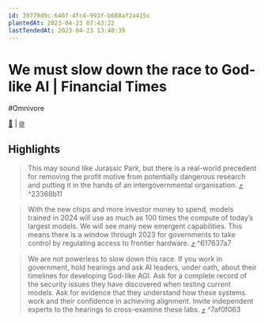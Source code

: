 ```yaml
---
id: 39779d9c-646f-4fc4-993f-b688af2a415c
plantedAt: 2023-04-23 07:43:22
lastTendedAt: 2023-04-23 13:40:39
---
```


# We must slow down the race to God-like AI | Financial Times
#Omnivore

[📖](https://omnivore.app/me/we-must-slow-down-the-race-to-god-like-ai-financial-times-187ae23ed91) | [🌐](https://www.ft.com/content/03895dc4-a3b7-481e-95cc-336a524f2ac2)

## Highlights

> This may sound like Jurassic Park, but there is a real-world precedent for removing the profit motive from potentially dangerous research and putting it in the hands of an intergovernmental organisation. [⤴️](https://omnivore.app/me/we-must-slow-down-the-race-to-god-like-ai-financial-times-187ae23ed91#23368b11-9333-4599-8fc6-94865852ca3e)  ^23368b11

> With the new chips and more investor money to spend, models trained in 2024 will use as much as 100 times the compute of today’s largest models. We will see many new emergent capabilities. This means there is a window through 2023 for governments to take control by regulating access to frontier hardware. [⤴️](https://omnivore.app/me/we-must-slow-down-the-race-to-god-like-ai-financial-times-187ae23ed91#617637a7-d2d1-40b4-b916-8ddd86565095)  ^617637a7

> We are not powerless to slow down this race. If you work in government, hold hearings and ask AI leaders, under oath, about their timelines for developing God-like AGI. Ask for a complete record of the security issues they have discovered when testing current models. Ask for evidence that they understand how these systems work and their confidence in achieving alignment. Invite independent experts to the hearings to cross-examine these labs. [⤴️](https://omnivore.app/me/we-must-slow-down-the-race-to-god-like-ai-financial-times-187ae23ed91#7af0f063-f979-4d29-8c26-3b5b92c00bbf)  ^7af0f063

